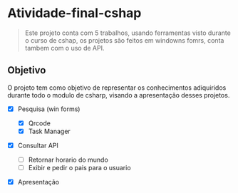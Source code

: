 # Atividade-final-cshap
>Este projeto conta com 5 trabalhos, usando ferramentas visto durante o curso de cshap, os projetos são feitos em windowns fomrs, conta tambem com o uso de API.

## Objetivo

O projeto tem como objetivo de representar os conhecimentos adiquiridos durante todo o modulo de csharp, visando a apresentação desses projetos.

- [x] Pesquisa (win forms)
  - [x] Qrcode
  - [x] Task Manager
- [x] Consultar API
  - [ ] Retornar horario do mundo
  - [ ] Exibir e pedir o pais para o usuario   
- [x] Apresentação






